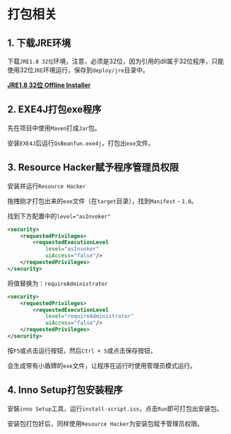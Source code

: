 # 打包相关

## 1. 下载JRE环境

下载`JRE1.8 32位`环境，注意，必须是32位，因为引用的dll属于32位程序，只能使用32位`JRE`环境运行，保存到`deploy/jre`目录中。

[**JRE1.8 32位 Offline Installer**](https://www.oracle.com/java/technologies/downloads/#jre8-windows)

## 2. EXE4J打包exe程序

先在项目中使用`Maven`打成`Jar`包。

安装`EXE4J`后运行`QsBeanfun.exe4j`，打包出`exe`文件。



## 3. Resource Hacker赋予程序管理员权限

安装并运行`Resource Hacker` 

拖拽刚才打包出来的`exe`文件（在`target`目录），找到`Manifest` - `1.0`。

找到下方配置中的`level="asInvoker"`

```xml
<security>
	<requestedPrivileges>
		<requestedExecutionLevel 
			level="asInvoker"
            uiAccess="false"/>
	</requestedPrivileges>
</security>
```

将值替换为：`requireAdministrator`

```xml
<security>
	<requestedPrivileges>
		<requestedExecutionLevel 
			level="requireAdministrator"
            uiAccess="false"/>
	</requestedPrivileges>
</security>
```

按`F5`或点击运行按钮，然后`Ctrl + S`或点击保存按钮，

会生成带有小盾牌的`exe`文件，让程序在运行时使用管理员模式运行。



## 4. Inno Setup打包安装程序

安裝`inno Setup`工具，运行`install-script.iss`，点击`Run`即可打包出安装包。

安装包打包好后，同样使用`Resource Hacker`为安装包赋予管理员权限。

